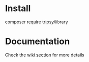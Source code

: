 # Install

composer require tripsy/library

# Documentation

Check the [wiki section](https://github.com/Tripsy/library/wiki) for more details 
